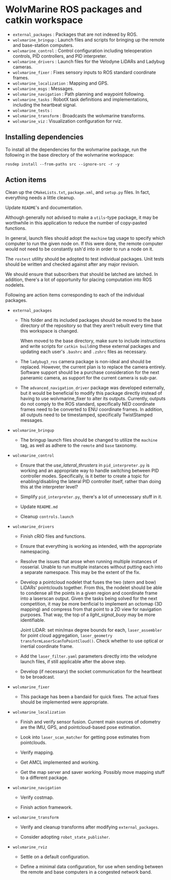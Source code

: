 # WolvMarine ROS packages and catkin workspace

- `external_packages` : Packages that are not indexed by ROS.
- `wolvmarine_bringup` : Launch files and scripts for bringing up the remote and
  base-station computers.
- `wolvmarine_control` : Control configuration including teleoperation controls,
  PID controllers, and PID interpreter.
- `wolvmarine_drivers` : Launch files for the Velodyne LiDARs and Ladybug
  cameras.
- `wolvmarine_fixer` : Fixes sensory inputs to ROS standard coordinate frames.
- `wolvmarine_localization` : Mapping and GPS.
- `wolvmarine_msgs` : Messages.
- `wolvmarine_navigation` : Path planning and waypoint following.
- `wolvmarine_tasks` : RobotX task definitions and implementations, including
  the heartbeat signal.
- `wolvmarine_tests` :
- `wolvmarine_transform` : Broadcasts the wolvmarine transforms.
- `wolvmarine_viz` : Visualization configuration for rviz.

## Installing dependencies

To install all the dependencies for the wolvmarine package, run the following
in the base directory of the wolvmarine workspace:

    rosdep install --from-paths src --ignore-src -r -y

## Action items

Clean up the `CMakeLists.txt`, `package.xml`, and `setup.py` files. In fact,
everything needs a little cleanup.

Update `README`'s and documentation.

Although generally not advised to make a `utils`-type package, it may be
worthwhile in this application to reduce the number of copy-pasted functions.

In general, launch files should adopt the `machine` tag usage to specify which
computer to run the given node on. If this were done, the remote computer would
not need to be constantly ssh'd into in order to run a node on it.

The `rostest` utility should be adopted to test individual packages. Unit tests
should be written and checked against after any major revision.

We should ensure that subscribers that should be latched are latched. In
addition, there's a lot of opportunity for placing computation into ROS
nodelets.

Following are action items corresponding to each of the individual packages.

- `external_packages`

    - This folder and its included packages should be moved to the base
      directory of the repository so that they aren't rebuilt every time that
      this workspace is changed.

      When moved to the base directory, make sure to include instructions and
      write scripts for `catkin build`ing these external packages and updating
      each user's `.bashrc` and `.zshrc` files as necessary.

    - The `ladybug3_ros` camera package is non-ideal and should be replaced.
      However, the current plan is to replace the camera entirely. Software
      support should be a purchase consideration for the next paneramic camera,
      as support for the current camera is sub-par.

    - The `advanced_navigation_driver` package was developed externally, but it
      would be beneficial to modify this package directly instead of having to
      use wolvmarine_fixer to alter its outputs. Currently, outputs do not
      comply to the ROS standard, specifically NED coordinate frames need to be
      converted to ENU coordinate frames. In addition, all outputs need to be
      timestamped, specifically TwistStamped messages.

- `wolvmarine_bringup`

    - The bringup launch files should be changed to utilize the `machine` tag,
      as well as adhere to the `remote` and `base` taxonomy.

- `wolvmarine_control`

    - Ensure that the *use_lateral_thrusters* in `pid_interpreter.py` is
      working and an appropriate way to handle switching between PID controller
      modes. Specifically, is it better to create a topic for enabling/disabling
      the lateral PID controller itself, rather than doing this at the
      interpreter level?

    - Simplify `pid_interpreter.py`, there's a lot of unnecessary stuff in it.

    - Update `README.md`

    - Cleanup `controls.launch`

- `wolvmarine_drivers`

    - Finish cRIO files and functions.

    - Ensure that everything is working as intended, with the appropriate
      namespacing.

    - Resolve the issues that arose when running multiple instances of
      rosserial. Unable to run multiple instances without putting each into a
      separate namespace. This may be the extent of the fix.

    - Develop a pointcloud nodelet that fuses the two (stern and bow) LiDARs'
      pointclouds together. From this, the nodelet should be able to condense
      all the points in a given region and coordinate frame into a laserscan
      output. Given the tasks being solved for the next competition, it may be
      more benficial to implement an octomap (3D mapping) and compress from
      that point to a 2D view for navigation purposes. That way, the top of a
      *light_signal_buoy* may be more identifiable.

      Joint LiDAR: set min/max degree bounds for each, `laser_assembler` for
      point cloud aggregation, `laser_geometry`
      `transformLaserScanToPointCloud()`. Check whether to use optical
      or inertial coordinate frame.


    - Add the `laser_filter.yaml` parameters directly into the velodyne launch
      files, if still applicable after the above step.

    - Develop (if necessary) the socket communication for the heartbeat to be
      broadcast.

- `wolvmarine_fixer`

    - This package has been a bandaid for quick fixes. The actual fixes should
      be implemented were appropriate.

- `wolvmarine_localization`

    - Finish and verify sensor fusion. Current main sources of odometry are
      the IMU, GPS, and pointcloud-based pose estimation.

    - Look into `laser_scan_matcher` for getting pose estimates from
      pointclouds.

    - Verify mapping.

    - Get AMCL implemented and working.

    - Get the map server and saver working. Possibly move mapping stuff to a
      different package.

- `wolvmarine_navigation`

    - Verify costmap.

    - Finish action framework.

- `wolvmarine_transform`

    - Verify and cleanup transforms after modifying `external_packages`.

    - Consider adopting `robot_state_publisher`.

- `wolvmarine_rviz`

    - Settle on a default configuration.

    - Define a minimal data configuration, for use when sending between the
      remote and base computers in a congested network band.
